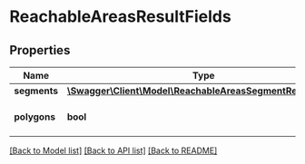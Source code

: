 # ReachableAreasResultFields

## Properties
Name | Type | Description | Notes
------------ | ------------- | ------------- | -------------
**segments** | [**\Swagger\Client\Model\ReachableAreasSegmentResultFields**](ReachableAreasSegmentResultFields.md) |  | [optional] 
**polygons** | **bool** | Specifies if ReachableAreasResponse.polygons shall be returned. | [optional] 

[[Back to Model list]](../../README.md#documentation-for-models) [[Back to API list]](../../README.md#documentation-for-api-endpoints) [[Back to README]](../../README.md)

